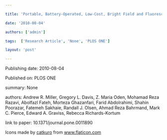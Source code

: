 ---
title: 'Portable, Battery-Operated, Low-Cost, Bright Field and Fluorescence Microscope'
date: '2010-08-04'
authors: ['admin']
tags:  ['Research Article', 'None', 'PLOS ONE']
layout: 'post'
---
Publishing date: 2010-08-04

Published on: PLOS ONE

summary: None

authors: Andrew R. Miller, Gregory L. Davis, Z. Maria Oden, Mohamad Reza Razavi, Abolfazl Fateh, Morteza Ghazanfari, Farid Abdolrahimi, Shahin Poorazar, Fatemeh Sakhaie, Randall J. Olsen, Ahmad Reza Bahrmand, Mark C. Pierce, Edward A. Graviss, Rebecca Richards-Kortum

link to paper: 10.1371/journal.pone.0011890

Icons made by <a href="https://www.flaticon.com/free-icon/bookshelves_3576884" title="catkuro">catkuro</a> from <a href="https://www.flaticon.com/" title="Flaticon"> www.flaticon.com</a>